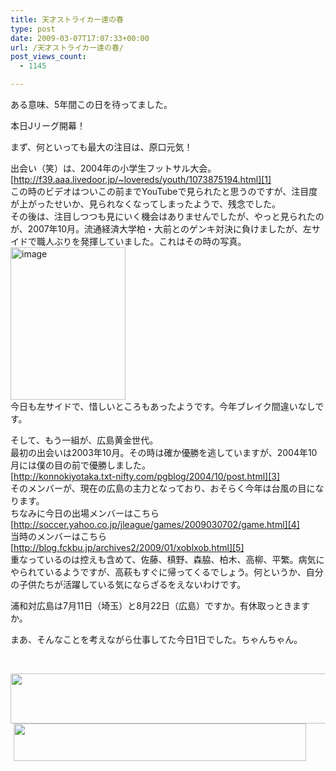 ```yaml
---
title: 天才ストライカー達の春
type: post
date: 2009-03-07T17:07:33+00:00
url: /天才ストライカー達の春/
post_views_count:
  - 1145

---
```

ある意味、5年間この日を待ってました。

本日Jリーグ開幕！

まず、何といっても最大の注目は、原口元気！

出会い（笑）は、2004年の小学生フットサル大会。  
[http://f39.aaa.livedoor.jp/~lovereds/youth/1073875194.html][1]  
この時のビデオはついこの前までYouTubeで見られたと思うのですが、注目度が上がったせいか、見られなくなってしまったようで、残念でした。  
その後は、注目しつつも見にいく機会はありませんでしたが、やっと見られたのが、2007年10月。流通経済大学柏・大前とのゲンキ対決に負けましたが、左サイドで職人ぶりを発揮していました。これはその時の写真。  
[<img style="border-top-width: 0px; border-left-width: 0px; border-bottom-width: 0px; border-right-width: 0px" height="244" alt="image" src="https://i2.wp.com/jqinglong.html.xdomain.jp/bimg/image_thumb_16.png?resize=184%2C244" width="184" border="0" data-recalc-dims="1" />][2]  
今日も左サイドで、惜しいところもあったようです。今年ブレイク間違いなしです。

そして、もう一組が、広島黄金世代。  
最初の出会いは2003年10月。その時は確か優勝を逃していますが、2004年10月には僕の目の前で優勝しました。  
[http://konnokiyotaka.txt-nifty.com/pgblog/2004/10/post.html][3]  
そのメンバーが、現在の広島の主力となっており、おそらく今年は台風の目になります。  
ちなみに今日の出場メンバーはこちら  
[http://soccer.yahoo.co.jp/jleague/games/2009030702/game.html][4]  
当時のメンバーはこちら  
[http://blog.fckbu.jp/archives2/2009/01/xoblxob.html][5]  
重なっているのは控えも含めて、佐藤、槙野、森脇、柏木、高柳、平繁。病気にやられているようですが、高萩もすぐに帰ってくるでしょう。何というか、自分の子供たちが活躍している気にならざるをえないわけです。

浦和対広島は7月11日（埼玉）と8月22日（広島）ですか。有休取っときますか。

まあ、そんなことを考えながら仕事してた今日1日でした。ちゃんちゃん。

&nbsp;

<a href="http://px.a8.net/svt/ejp?a8mat=1HRMFL+49LUUQ+14I2+63H8H" target="_blank"><img height="80" alt="" src="http://www24.a8.net/svt/bgt?aid=090308433258&wid=001&eno=01&mid=s00000005249001024000&mc=1" width="535" border="0" /></a><img height="1" alt="" src="https://i1.wp.com/www15.a8.net/0.gif?resize=1%2C1" width="1" border="0" data-recalc-dims="1" /> <a href="http://px.a8.net/svt/ejp?a8mat=1HRMFL+490F8Y+IZW+HZI6P" target="_blank"><img height="60" alt="" src="http://www28.a8.net/svt/bgt?aid=090308433257&wid=001&eno=01&mid=s00000002462003021000&mc=1" width="468" border="0" /></a><img height="1" alt="" src="https://i2.wp.com/www12.a8.net/0.gif?resize=1%2C1" width="1" border="0" data-recalc-dims="1" />

 [1]: http://f39.aaa.livedoor.jp/~lovereds/youth/1073875194.html "http://f39.aaa.livedoor.jp/~lovereds/youth/1073875194.html"
 [2]: https://i0.wp.com/jqinglong.html.xdomain.jp/bimg/image_16.png
 [3]: http://konnokiyotaka.txt-nifty.com/pgblog/2004/10/post.html "http://konnokiyotaka.txt-nifty.com/pgblog/2004/10/post.html"
 [4]: http://soccer.yahoo.co.jp/jleague/games/2009030702/game.html "http://soccer.yahoo.co.jp/jleague/games/2009030702/game.html"
 [5]: http://blog.fckbu.jp/archives2/2009/01/xoblxob.html "http://blog.fckbu.jp/archives2/2009/01/xoblxob.html"